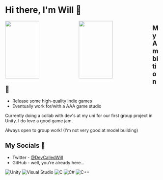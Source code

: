 # Hi there, I'm Will 👋

<img align="left" width="47%" height="188px" src="https://github-readme-stats.vercel.app/api?username=swillmith16&show_icons=true&text_color=FFFFFF&icon_color=FFFFFF&title_color=FFFFFF&bg_color=30,E76345,8F4E94&include_all_commits=true" />
<img align="left" width="47%" height="188px" src="https://github-readme-stats.vercel.app/api/top-langs/?username=swillmith16&layout=compact&bg_color=30,8F4E94,E76345&text_color=FFFFFF&icon_color=FFFFFF&title_color=FFFFFF" />


## My Ambition 🚀

 - Release some high-quality indie games
 - Eventually work for/with a AAA game studio
 
Currently doing a collab with dev's at my uni for our first group project in Unity. I do love a good game jam.

Always open to group work! (I'm not very good at model building)
 
 ## My Socials 📱
 
  - Twitter - <a href="https://twitter.com/DevCalledWill">@DevCalledWill</a>
  - GitHub - well, you're already here...

![Unity](https://img.shields.io/badge/unity-%23000000.svg?style=for-the-badge&logo=unity&logoColor=white)
![Visual Studio](https://img.shields.io/badge/Visual%20Studio-5C2D91.svg?style=for-the-badge&logo=visual-studio&logoColor=white)
![C](https://img.shields.io/badge/c-%2300599C.svg?style=for-the-badge&logo=c&logoColor=white)
![C#](https://img.shields.io/badge/c%23-%23239120.svg?style=for-the-badge&logo=c-sharp&logoColor=white)
![C++](https://img.shields.io/badge/c++-%2300599C.svg?style=for-the-badge&logo=c%2B%2B&logoColor=white)
